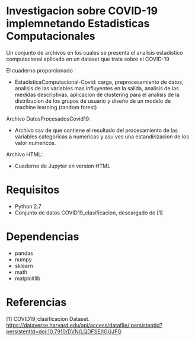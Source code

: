 # Investigacion sobre COVID-19  implemnetando  Estadisticas Computacionales

Un conjunto de archivos en  los cuales se  presenta el analisis estadistico computacional aplicado en un dataset  que trata sobre el COVID-19

El cuaderno proporcionado :
* EstadisticaComputacional-Covid: carga,  preprocesamiento de datos, analisis de las variables mas influyentes en la salida, analisis de las medidas descriptivas, aplicacion de clustering para el analisis de la distribucion de los grupos de usuario y diseño de un modelo de machine learning (random forest) 

Archivo DatosProcesadosCovid19:
- Archivo csv de que contiene el resultado del procesamiento de las variables categoricas a numericas y asu ves una estandirizacion de los valor numericos.

Archivo HTML:
- Cuaderno de Jupyter en version HTML

# Requisitos
- Python 2.7
- Conjunto de datos COVID19_clasificacion, descargado de [1]

# Dependencias 
- pandas
- numpy
- sklearn
- math
- matploitlib

# Referencias 
[1] COVID19_clasificacion Dataset. https://dataverse.harvard.edu/api/access/datafile/:persistentId?persistentId=doi:10.7910/DVN/LQDFSE/IGUJFG 
